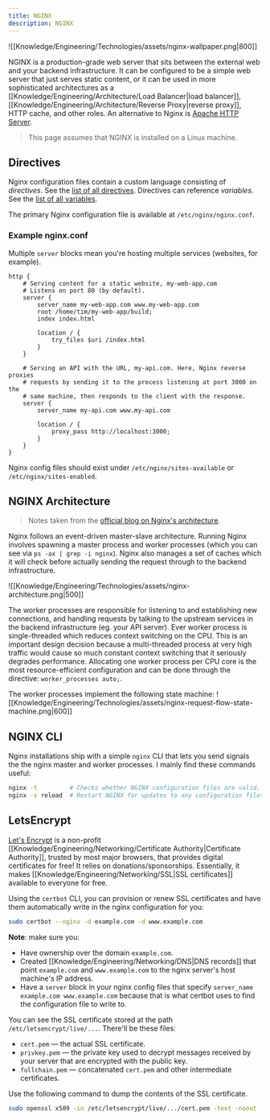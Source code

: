 ```yaml
---
title: NGINX
description: NGINX
---
```


![[Knowledge/Engineering/Technologies/assets/nginx-wallpaper.png|800]]

NGINX is a production-grade web server that sits between the external web and your backend infrastructure. It can be configured to be a simple web server that just serves static content, or it can be used in more sophisticated architectures as a [[Knowledge/Engineering/Architecture/Load Balancer|load balancer]], [[Knowledge/Engineering/Architecture/Reverse Proxy|reverse proxy]], HTTP cache, and other roles. An alternative to Nginx is [Apache HTTP Server](https://httpd.apache.org/).

> This page assumes that NGINX is installed on a Linux machine.

## Directives
Nginx configuration files contain a custom language consisting of *directives*. See the [list of all directives](https://nginx.org/en/docs/dirindex.html). Directives can reference *variables*. See the [list of all variables](https://nginx.org/en/docs/varindex.html).

The primary Nginx configuration file is available at `/etc/nginx/nginx.conf`. 

### Example nginx.conf
Multiple `server` blocks mean you're hosting multiple services (websites, for example). 
```nginx
http {
    # Serving content for a static website, my-web-app.com
    # Listens on port 80 (by default).
    server {
        server_name my-web-app.com www.my-web-app.com
        root /home/tim/my-web-app/build;
        index index.html

        location / {
            try_files $uri /index.html
        }
    }

    # Serving an API with the URL, my-api.com. Here, Nginx reverse proxies
    # requests by sending it to the process listening at port 3000 on the
    # same machine, then responds to the client with the response.
    server {
        server_name my-api.com www.my-api.com

        location / {
            proxy_pass http://localhost:3000;
        }
    }
}
```

Nginx config files should exist under `/etc/nginx/sites-available` or `/etc/nginx/sites-enabled`.

## NGINX Architecture
> Notes taken from the [official blog on Nginx's architecture](https://www.nginx.com/blog/inside-nginx-how-we-designed-for-performance-scale/).

Nginx follows an event-driven master-slave architecture. Running Nginx involves spawning a master process and worker processes (which you can see via `ps -ax | grep -i nginx`). Nginx also manages a set of caches which it will check before actually sending the request through to the backend infrastructure.

![[Knowledge/Engineering/Technologies/assets/nginx-architecture.png|500]]

The worker processes are responsible for listening to and establishing new connections, and handling requests by talking to the upstream services in the backend infrastructure (eg. your API server). Ever worker process is single-threaded which reduces context switching on the CPU. This is an important design decision because a multi-threaded process at very high traffic would cause so much constant context switching that it seriously degrades performance. Allocating one worker process per CPU core is the most resource-efficient configuration and can be done through the directive: `worker_processes auto;`.

The worker processes implement the following state machine:
![[Knowledge/Engineering/Technologies/assets/nginx-request-flow-state-machine.png|600]]

## NGINX CLI
Nginx installations ship with a simple `nginx` CLI that lets you send signals the the nginx master and worker processes. I mainly find these commands useful:
```bash
nginx -t         # Checks whether NGINX configuration files are valid.
nginx -s reload  # Restart NGINX for updates to any configuration files to take effect.
```

## LetsEncrypt
[Let's Encrypt](https://letsencrypt.org/) is a non-profit [[Knowledge/Engineering/Networking/Certificate Authority|Certificate Authority]], trusted by most major browsers, that provides digital certificates for free! It relies on donations/sponsorships. Essentially, it makes [[Knowledge/Engineering/Networking/SSL|SSL certificates]] available to everyone for free.

Using the `certbot` CLI, you can provision or renew SSL certificates and have them automatically write in the nginx configuration for you:
```bash
sudo certbot --nginx -d example.com -d www.example.com
```
**Note**: make sure you:
- Have ownership over the domain `example.com`.
- Created [[Knowledge/Engineering/Networking/DNS|DNS records]] that point `example.com` and `www.example.com` to the nginx server's host machine's IP address.
- Have a `server` block in your nginx config files that specify `server_name example.com www.example.com` because that is what certbot uses to find the configuration file to write to.

You can see the SSL certificate stored at the path `/etc/letsencrypt/live/...`. There'll be these files:
- `cert.pem` — the actual SSL certificate.
- `privkey.pem` — the private key used to decrypt messages received by your server that are encrypted with the public key.
- `fullchain.pem` — concatenated `cert.pem` and other intermediate certificates.

Use the following command to dump the contents of the SSL certificate.
```sh
sudo openssl x509 -in /etc/letsencrypt/live/.../cert.pem -text -noout
```
